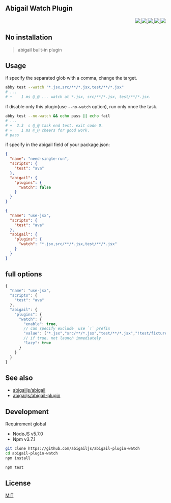 Abigail Watch Plugin
---

<p align="right">
  <a href="https://npmjs.org/package/abigail-plugin-watch">
    <img src="https://img.shields.io/npm/v/abigail-plugin-watch.svg?style=flat-square">
  </a>
  <a href="https://travis-ci.org/abigailjs/abigail-plugin-watch">
    <img src="http://img.shields.io/travis/abigailjs/abigail-plugin-watch.svg?style=flat-square">
  </a>
  <a href="https://codeclimate.com/github/abigailjs/abigail-plugin-watch/coverage">
    <img src="https://img.shields.io/codeclimate/github/abigailjs/abigail-plugin-watch.svg?style=flat-square">
  </a>
  <a href="https://codeclimate.com/github/abigailjs/abigail-plugin-watch">
    <img src="https://img.shields.io/codeclimate/coverage/github/abigailjs/abigail-plugin-watch.svg?style=flat-square">
  </a>
  <a href="https://gemnasium.com/abigailjs/abigail-plugin-watch">
    <img src="https://img.shields.io/gemnasium/abigailjs/abigail-plugin-watch.svg?style=flat-square">
  </a>
</p>

No installation
---
> abigail built-in plugin

Usage
---
if specify the separated glob with a comma, change the target.

```bash
abby test --watch "*.jsx,src/**/*.jsx,test/**/*.jsx"
# ...
# +    1 ms @_@ ... watch at *.jsx, src/**/*.jsx, test/**/*.jsx.
```

if disable only this plugin(use `--no-watch` option), run only once the task.

```bash
abby test --no-watch && echo pass || echo fail
# ...
# +  2.3  s @_@ task end test. exit code 0.
# +    1 ms @_@ cheers for good work.
# pass
```

if specify in the abigail field of your package.json:

```json
{
  "name": "need-single-run",
  "scripts": {
    "test": "ava"
  },
  "abigail": {
    "plugins": {
      "watch": false
    }
  }
}
```

```json
{
  "name": "use-jsx",
  "scripts": {
    "test": "ava"
  },
  "abigail": {
    "plugins": {
      "watch": "*.jsx,src/**/*.jsx,test/**/*.jsx"
    }
  }
}
```

full options
---

```js
{
  "name": "use-jsx",
  "scripts": {
    "test": "ava"
  },
  "abigail": {
    "plugins": {
      "watch": {
        "enable": true,
        // can specify exclude  use `!` prefix
        "value": ["*.jsx","src/**/*.jsx","test/**/*.jsx","!test/fixtures"],
        // if true, not launch immediately
        "lazy": true
      }
    }
  }
}
```

See also
---
* [abigailjs/abigail](https://github.com/abigailjs/abigail#usage)
* [abigailjs/abigail-plugin](https://github.com/abigailjs/abigail-plugin#usage)

Development
---
Requirement global
* NodeJS v5.7.0
* Npm v3.7.1

```bash
git clone https://github.com/abigailjs/abigail-plugin-watch
cd abigail-plugin-watch
npm install

npm test
```

License
---
[MIT](http://abigailjs.mit-license.org/)
